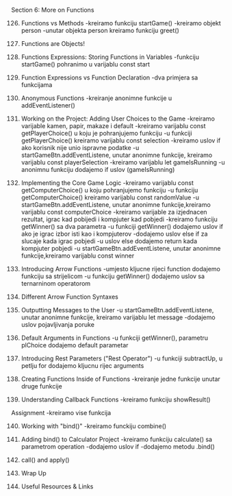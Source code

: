 Section 6: More on Functions

126. Functions vs Methods
-kreiramo funkciju startGame()
-kreiramo objekt person 
-unutar objekta person kreiramo funkciju greet()


127. Functions are Objects!


128. Functions Expressions: Storing Functions in Variables
-funkciju startGame() pohranimo u varijablu const start


129. Function Expressions vs Function Declaration
-dva primjera sa funkcijama


130. Anonymous Functions
-kreiranje anonimne funkcije u addEventListener()


131. Working on the Project: Adding User Choices to the Game
-kreiramo varijable kamen, papir, makaze i default
-kreiramo varijablu const getPlayerChoice() u koju je pohranjujemo funkciju
-u funkciji getPlayerChoice() kreiramo varijablu const selection
-kreiramo uslov if ako korisnik nije unio ispravne podatke
-u startGameBtn.addEventListene, unutar anonimne funkcije, kreiramo varijablu const playerSelection
-kreiramo varijablu let gameIsRunning
-u anonimnu funkciju dodajemo if uslov (gameIsRunning)


132. Implementing the Core Game Logic
-kreiramo varijablu const getComputerChoice() u koju pohranjujemo funkciju
-u funkciju getComputerChoice() kreiramo varijablu const randomValue
-u startGameBtn.addEventListene, unutar anonimne funkcije,kreiramo varijablu const computerChoice 
-kreiramo varijable za izjednacen rezultat, igrac kad pobijedi i kompjuter kad pobjedi
-kreiramo funkciju getWinner() sa dva parametra
-u funkciji getWinner() dodajemo uslov if ako je igrac izbor isti kao i kompjuterov
-dodajemo uslov else if za slucaje kada igrac pobjedi
-u uslov else dodajemo return kada kompjuter pobjedi
-u startGameBtn.addEventListene, unutar anonimne funkcije,kreiramo varijablu const winner


133. Introducing Arrow Functions
-umjesto kljucne rijeci function dodajemo funkciju sa strijelicom
-u funkciju getWinner() dodajemo uslov sa ternarninom operatorom


134. Different Arrow Function Syntaxes


135. Outputting Messages to the User
-u startGameBtn.addEventListene, unutar anonimne funkcije, kreiramo varijablu let message
-dodajemo uslov pojavljivanja poruke


136. Default Arguments in Functions
-u funkciji getWinner(), parametru plChoice dodajemo default parametar


137. Introducing Rest Parameters ("Rest Operator")
-u funkciji subtractUp, u petlju for dodajemo kljucnu rijec arguments


138. Creating Functions Inside of Functions
-kreiranje jedne funkcije unutar druge funkcije


139. Understanding Callback Functions
-kreiramo funkciju showResult()


Assignment
-kreiramo vise funkcija


140. Working with "bind()"
-kreiramo funckiju combine()


141. Adding bind() to Calculator Project
-kreiramo funkciju calculate() sa parametrom operation
-dodajemo uslov if
-dodajemo metodu .bind()


142. call() and apply()


143. Wrap Up


144. Useful Resources & Links